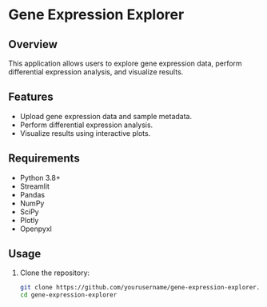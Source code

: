 # Gene Expression Explorer

## Overview

This application allows users to explore gene expression data, perform differential expression analysis, and visualize results.

## Features

- Upload gene expression data and sample metadata.
- Perform differential expression analysis.
- Visualize results using interactive plots.

## Requirements

- Python 3.8+
- Streamlit
- Pandas
- NumPy
- SciPy
- Plotly
- Openpyxl

## Usage

1. Clone the repository:

   ```bash
   git clone https://github.com/yourusername/gene-expression-explorer.git
   cd gene-expression-explorer
